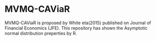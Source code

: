 # MVMQ-CAViaR
MVMQ-CAViaR is proposed by White eta(2015) published on Journal of Financial Economics (JFE).
This repository has shown the Asymptotic normal distribution preperties by R. 
